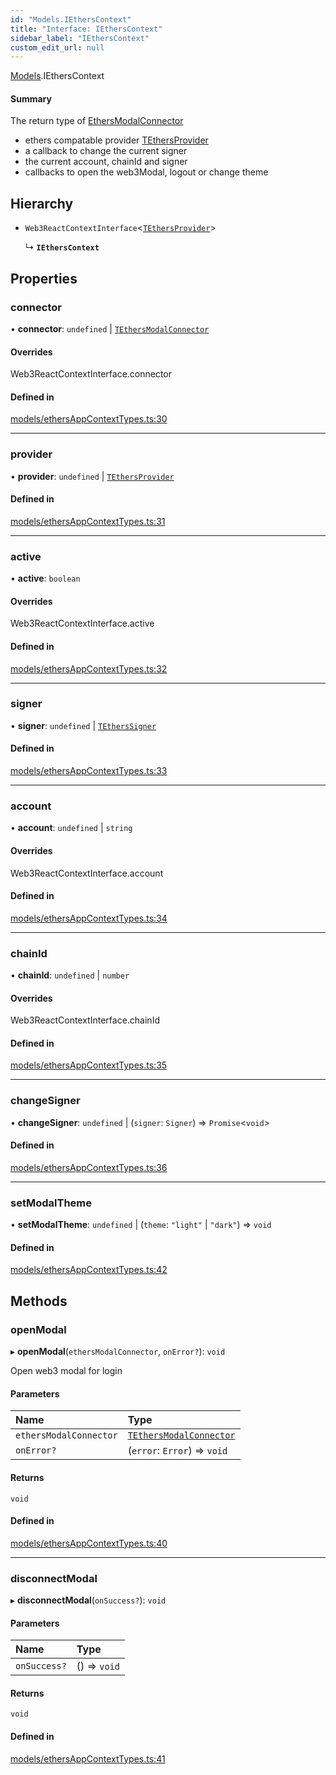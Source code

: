 ```yaml
---
id: "Models.IEthersContext"
title: "Interface: IEthersContext"
sidebar_label: "IEthersContext"
custom_edit_url: null
---
```


[Models](../modules/Models.md).IEthersContext

#### Summary
The return type of [EthersModalConnector](../classes/EthersAppContext.EthersModalConnector.md)
- ethers compatable provider [TEthersProvider](../modules/Models.md#tethersprovider-2)
- a callback to change the current signer
- the current account, chainId and signer
- callbacks to open the web3Modal, logout or change theme

## Hierarchy

- `Web3ReactContextInterface`<[`TEthersProvider`](../modules/Models.md#tethersprovider-2)\>

  ↳ **`IEthersContext`**

## Properties

### connector

• **connector**: `undefined` \| [`TEthersModalConnector`](../modules/EthersAppContext.md#tethersmodalconnector-2)

#### Overrides

Web3ReactContextInterface.connector

#### Defined in

[models/ethersAppContextTypes.ts:30](https://github.com/scaffold-eth/eth-hooks/blob/b87fb84/src/models/ethersAppContextTypes.ts#L30)

___

### provider

• **provider**: `undefined` \| [`TEthersProvider`](../modules/Models.md#tethersprovider-2)

#### Defined in

[models/ethersAppContextTypes.ts:31](https://github.com/scaffold-eth/eth-hooks/blob/b87fb84/src/models/ethersAppContextTypes.ts#L31)

___

### active

• **active**: `boolean`

#### Overrides

Web3ReactContextInterface.active

#### Defined in

[models/ethersAppContextTypes.ts:32](https://github.com/scaffold-eth/eth-hooks/blob/b87fb84/src/models/ethersAppContextTypes.ts#L32)

___

### signer

• **signer**: `undefined` \| [`TEthersSigner`](../modules/Models.md#tetherssigner-2)

#### Defined in

[models/ethersAppContextTypes.ts:33](https://github.com/scaffold-eth/eth-hooks/blob/b87fb84/src/models/ethersAppContextTypes.ts#L33)

___

### account

• **account**: `undefined` \| `string`

#### Overrides

Web3ReactContextInterface.account

#### Defined in

[models/ethersAppContextTypes.ts:34](https://github.com/scaffold-eth/eth-hooks/blob/b87fb84/src/models/ethersAppContextTypes.ts#L34)

___

### chainId

• **chainId**: `undefined` \| `number`

#### Overrides

Web3ReactContextInterface.chainId

#### Defined in

[models/ethersAppContextTypes.ts:35](https://github.com/scaffold-eth/eth-hooks/blob/b87fb84/src/models/ethersAppContextTypes.ts#L35)

___

### changeSigner

• **changeSigner**: `undefined` \| (`signer`: `Signer`) => `Promise`<`void`\>

#### Defined in

[models/ethersAppContextTypes.ts:36](https://github.com/scaffold-eth/eth-hooks/blob/b87fb84/src/models/ethersAppContextTypes.ts#L36)

___

### setModalTheme

• **setModalTheme**: `undefined` \| (`theme`: ``"light"`` \| ``"dark"``) => `void`

#### Defined in

[models/ethersAppContextTypes.ts:42](https://github.com/scaffold-eth/eth-hooks/blob/b87fb84/src/models/ethersAppContextTypes.ts#L42)

## Methods

### openModal

▸ **openModal**(`ethersModalConnector`, `onError?`): `void`

Open web3 modal for login

#### Parameters

| Name | Type |
| :------ | :------ |
| `ethersModalConnector` | [`TEthersModalConnector`](../modules/EthersAppContext.md#tethersmodalconnector-2) |
| `onError?` | (`error`: `Error`) => `void` |

#### Returns

`void`

#### Defined in

[models/ethersAppContextTypes.ts:40](https://github.com/scaffold-eth/eth-hooks/blob/b87fb84/src/models/ethersAppContextTypes.ts#L40)

___

### disconnectModal

▸ **disconnectModal**(`onSuccess?`): `void`

#### Parameters

| Name | Type |
| :------ | :------ |
| `onSuccess?` | () => `void` |

#### Returns

`void`

#### Defined in

[models/ethersAppContextTypes.ts:41](https://github.com/scaffold-eth/eth-hooks/blob/b87fb84/src/models/ethersAppContextTypes.ts#L41)
